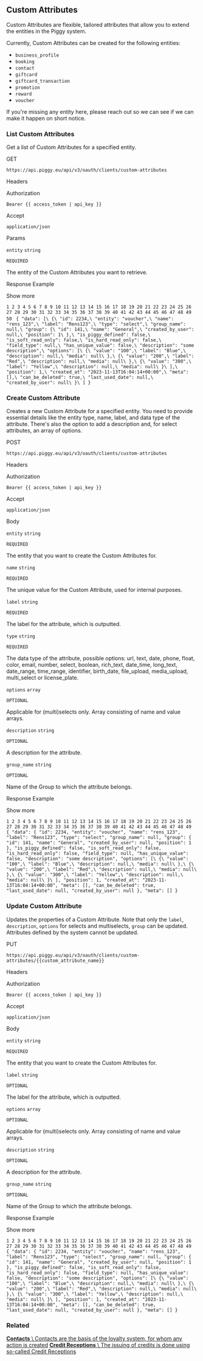 ## Custom Attributes

Custom Attributes are flexible, tailored attributes that allow you to extend the entities in the Piggy system.

Currently, Custom Attributes can be created for the following entities:

- `business_profile`
- `booking`
- `contact`
- `giftcard`
- `giftcard_transaction`
- `promotion`
- `reward`
- `voucher`

If you're missing any entity here, please reach out so we can see if we can make it happen on short notice.

### List Custom Attributes

Get a list of Custom Attributes for a specified entity.

GET

`https://api.piggy.eu/api/v3/oauth/clients/custom-attributes`

Headers

Authorization

`Bearer {{ access_token | api_key }}`

Accept

`application/json`

Params

`entity` `string`

`REQUIRED`

The entity of the Custom Attributes you want to retrieve.

Response Example

Show more

`1
2
3
4
5
6
7
8
9
10
11
12
13
14
15
16
17
18
19
20
21
22
23
24
25
26
27
28
29
30
31
32
33
34
35
36
37
38
39
40
41
42
43
44
45
46
47
48
49
50
` `{
    "data": [\
        {\
            "id": 2234,\
            "entity": "voucher",\
            "name": "rens_123",\
            "label": "Rens123",\
            "type": "select",\
            "group_name": null,\
            "group": {\
                "id": 141,\
                "name": "General",\
                "created_by_user": null,\
                "position": 1\
            },\
            "is_piggy_defined": false,\
            "is_soft_read_only": false,\
            "is_hard_read_only": false,\
            "field_type": null,\
            "has_unique_value": false,\
            "description": "some description",\
            "options": [\
                {\
                    "value": "100",\
                    "label": "Blue",\
                    "description": null,\
                    "media": null\
                },\
                {\
                    "value": "200",\
                    "label": "Red",\
                    "description": null,\
                    "media": null\
                },\
                {\
                    "value": "300",\
                    "label": "Yellow",\
                    "description": null,\
                    "media": null\
                }\
            ],\
            "position": 1,\
            "created_at": "2023-11-13T16:04:14+00:00",\
            "meta": [],\
            "can_be_deleted": true,\
            "last_used_date": null,\
            "created_by_user": null\
        }\
    ]
}`

### Create Custom Attribute

Creates a new Custom Attribute for a specified entity. You need to provide essential details like the entity type, name, label, and data type of the attribute. There's also the option to add a description and, for select attributes, an array of options.

POST

`https://api.piggy.eu/api/v3/oauth/clients/custom-attributes`

Headers

Authorization

`Bearer {{ access_token | api_key }}`

Accept

`application/json`

Body

`entity` `string`

`REQUIRED`

The entity that you want to create the Custom Attributes for.

`name` `string`

`REQUIRED`

The unique value for the Custom Attribute, used for internal purposes.

`label` `string`

`REQUIRED`

The label for the attribute, which is outputted.

`type` `string`

`REQUIRED`

The data type of the attribute, possible options: url, text, date, phone, float, color, email, number, select, boolean, rich\_text, date\_time, long\_text, date\_range, time\_range, identifier, birth\_date, file\_upload, media\_upload, multi\_select or license\_plate.

`options` `array`

`OPTIONAL`

Applicable for (multi)selects only. Array consisting of name and value arrays.

`description` `string`

`OPTIONAL`

A description for the attribute.

`group_name` `string`

`OPTIONAL`

Name of the Group to which the attribute belongs.

Response Example

Show more

`1
2
3
4
5
6
7
8
9
10
11
12
13
14
15
16
17
18
19
20
21
22
23
24
25
26
27
28
29
30
31
32
33
34
35
36
37
38
39
40
41
42
43
44
45
46
47
48
49
` `{
    "data": {
        "id": 2234,
        "entity": "voucher",
        "name": "rens_123",
        "label": "Rens123",
        "type": "select",
        "group_name": null,
        "group": {
            "id": 141,
            "name": "General",
            "created_by_user": null,
            "position": 1
        },
        "is_piggy_defined": false,
        "is_soft_read_only": false,
        "is_hard_read_only": false,
        "field_type": null,
        "has_unique_value": false,
        "description": "some description",
        "options": [\
            {\
                "value": "100",\
                "label": "Blue",\
                "description": null,\
                "media": null\
            },\
            {\
                "value": "200",\
                "label": "Red",\
                "description": null,\
                "media": null\
            },\
            {\
                "value": "300",\
                "label": "Yellow",\
                "description": null,\
                "media": null\
            }\
        ],
        "position": 1,
        "created_at": "2023-11-13T16:04:14+00:00",
        "meta": [],
        "can_be_deleted": true,
        "last_used_date": null,
        "created_by_user": null
    },
    "meta": []
}`

### Update Custom Attribute

Updates the properties of a Custom Attribute. Note that only the `label`, `description`, `options` for selects and multiselects, `group` can be updated. Attributes defined by the system cannot be updated.

PUT

`https://api.piggy.eu/api/v3/oauth/clients/custom-attributes/{{custom_attribute_name}}`

Headers

Authorization

`Bearer {{ access_token | api_key }}`

Accept

`application/json`

Body

`entity` `string`

`REQUIRED`

The entity that you want to create the Custom Attributes for.

`label` `string`

`OPTIONAL`

The label for the attribute, which is outputted.

`options` `array`

`OPTIONAL`

Applicable for (multi)selects only. Array consisting of name and value arrays.

`description` `string`

`OPTIONAL`

A description for the attribute.

`group_name` `string`

`OPTIONAL`

Name of the Group to which the attribute belongs.

Response Example

Show more

`1
2
3
4
5
6
7
8
9
10
11
12
13
14
15
16
17
18
19
20
21
22
23
24
25
26
27
28
29
30
31
32
33
34
35
36
37
38
39
40
41
42
43
44
45
46
47
48
49
` `{
    "data": {
        "id": 2234,
        "entity": "voucher",
        "name": "rens_123",
        "label": "Rens123",
        "type": "select",
        "group_name": null,
        "group": {
            "id": 141,
            "name": "General",
            "created_by_user": null,
            "position": 1
        },
        "is_piggy_defined": false,
        "is_soft_read_only": false,
        "is_hard_read_only": false,
        "field_type": null,
        "has_unique_value": false,
        "description": "some description",
        "options": [\
            {\
                "value": "100",\
                "label": "Blue",\
                "description": null,\
                "media": null\
            },\
            {\
                "value": "200",\
                "label": "Red",\
                "description": null,\
                "media": null\
            },\
            {\
                "value": "300",\
                "label": "Yellow",\
                "description": null,\
                "media": null\
            }\
        ],
        "position": 1,
        "created_at": "2023-11-13T16:04:14+00:00",
        "meta": [],
        "can_be_deleted": true,
        "last_used_date": null,
        "created_by_user": null
    },
    "meta": []
}`

### Related

[**Contacts** \\
Contacts are the basis of the loyalty system, for whom any action is created](https://docs.piggy.eu/v3/oauth/contacts) [**Credit Receptions** \\
The issuing of credits is done using so-called Credit Receptions](https://docs.piggy.eu/v3/oauth/credit-receptions)
